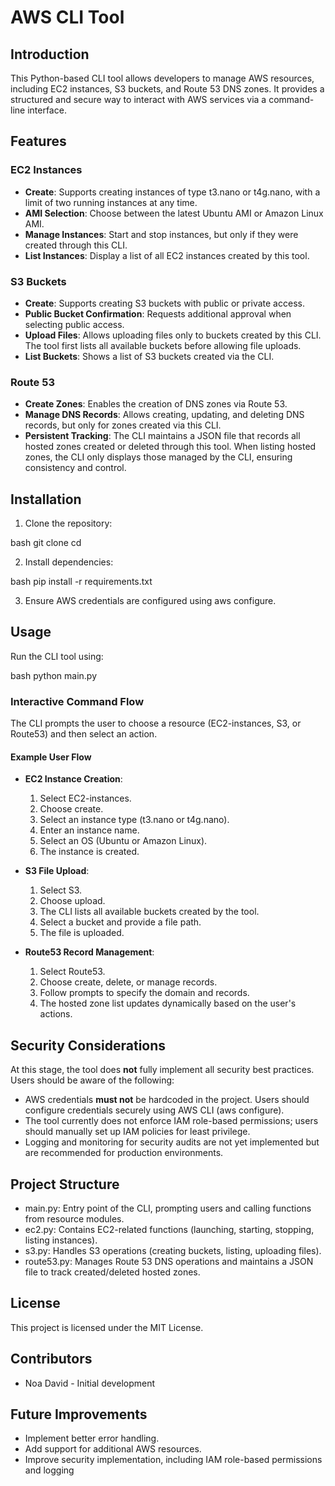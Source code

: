# AWS CLI Tool

## Introduction

This Python-based CLI tool allows developers to manage AWS resources, including EC2 instances, S3 buckets, and Route 53 DNS zones. It provides a structured and secure way to interact with AWS services via a command-line interface.

## Features

### EC2 Instances

- **Create**: Supports creating instances of type t3.nano or t4g.nano, with a limit of two running instances at any time.
- **AMI Selection**: Choose between the latest Ubuntu AMI or Amazon Linux AMI.
- **Manage Instances**: Start and stop instances, but only if they were created through this CLI.
- **List Instances**: Display a list of all EC2 instances created by this tool.

### S3 Buckets

- **Create**: Supports creating S3 buckets with public or private access.
- **Public Bucket Confirmation**: Requests additional approval when selecting public access.
- **Upload Files**: Allows uploading files only to buckets created by this CLI. The tool first lists all available buckets before allowing file uploads.
- **List Buckets**: Shows a list of S3 buckets created via the CLI.

### Route 53

- **Create Zones**: Enables the creation of DNS zones via Route 53.
- **Manage DNS Records**: Allows creating, updating, and deleting DNS records, but only for zones created via this CLI.
- **Persistent Tracking**: The CLI maintains a JSON file that records all hosted zones created or deleted through this tool. When listing hosted zones, the CLI only displays those managed by the CLI, ensuring consistency and control.

## Installation

1. Clone the repository:
   
bash
   git clone <repository-url>
   cd <repository-folder>

2. Install dependencies:
   
bash
   pip install -r requirements.txt

3. Ensure AWS credentials are configured using aws configure.

## Usage

Run the CLI tool using:

bash
python main.py


### Interactive Command Flow

The CLI prompts the user to choose a resource (EC2-instances, S3, or Route53) and then select an action.

#### Example User Flow

- **EC2 Instance Creation**:

  1. Select EC2-instances.
  2. Choose create.
  3. Select an instance type (t3.nano or t4g.nano).
  4. Enter an instance name.
  5. Select an OS (Ubuntu or Amazon Linux).
  6. The instance is created.

- **S3 File Upload**:

  1. Select S3.
  2. Choose upload.
  3. The CLI lists all available buckets created by the tool.
  4. Select a bucket and provide a file path.
  5. The file is uploaded.

- **Route53 Record Management**:

  1. Select Route53.
  2. Choose create, delete, or manage records.
  3. Follow prompts to specify the domain and records.
  4. The hosted zone list updates dynamically based on the user's actions.

## Security Considerations

At this stage, the tool does **not** fully implement all security best practices. Users should be aware of the following:

- AWS credentials **must not** be hardcoded in the project. Users should configure credentials securely using AWS CLI (aws configure).
- The tool currently does not enforce IAM role-based permissions; users should manually set up IAM policies for least privilege.
- Logging and monitoring for security audits are not yet implemented but are recommended for production environments.

## Project Structure

- main.py: Entry point of the CLI, prompting users and calling functions from resource modules.
- ec2.py: Contains EC2-related functions (launching, starting, stopping, listing instances).
- s3.py: Handles S3 operations (creating buckets, listing, uploading files).
- route53.py: Manages Route 53 DNS operations and maintains a JSON file to track created/deleted hosted zones.

## License

This project is licensed under the MIT License.

## Contributors

- Noa David - Initial development

## Future Improvements

- Implement better error handling.
- Add support for additional AWS resources.
- Improve security implementation, including IAM role-based permissions and logging
